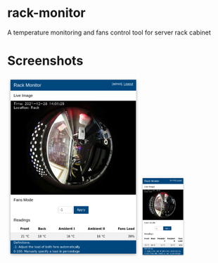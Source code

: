 # rack-monitor
A temperature monitoring and fans control tool for server rack cabinet

# Screenshots


<p float="left">
  <img src="./images/desktop.png" width="300" />
  <img src="./images/smartphone.png" width="100" /> 
</p>
